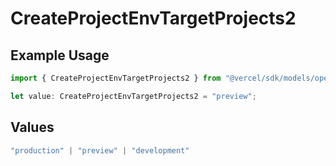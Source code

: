 # CreateProjectEnvTargetProjects2

## Example Usage

```typescript
import { CreateProjectEnvTargetProjects2 } from "@vercel/sdk/models/operations/createprojectenv.js";

let value: CreateProjectEnvTargetProjects2 = "preview";
```

## Values

```typescript
"production" | "preview" | "development"
```